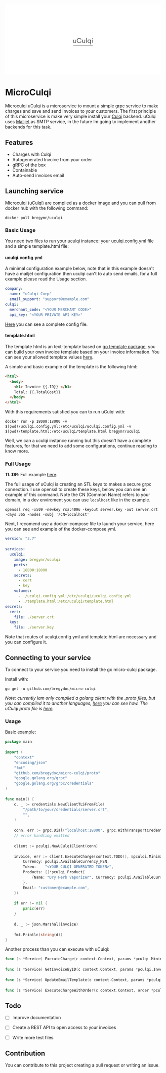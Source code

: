 ![logo](./uculqilogo.png)

# MicroCulqi

Microculqi uCulqi is a microservice to mount a simple grpc service to make charges and save and send invoices to your customers. The first principle of this microservice is make very simple install your [Culqi](https://culqi.com/) backend. uCulqi uses [Mailjet](https://www.mailjet.com/) as SMTP service, in the future Im going to implement another backends for this task.

## Features
- Charges with Culqi
- Autogenerated Invoice from your order
- gRPC of the box
- Containable
- Auto-send invoices email

## Launching service

Microculqi (uCulqi) are compiled as a docker image and you can pull from docker hub with the following command:

```shell
docker pull bregymr/uculqi
```

### Basic Usage

You need two files to run your uculqi instance: your uculqi.config.yml file and a simple template.html file:

#### uculqi.config.yml

A minimal configuration example below, note that in this example doesn't have a mailjet configuration then uculqi can't to auto send emails, for a full example please read the Usage section. 

```yaml
company:
  name: "uCulqi Corp"
  email_support: "support@example.com"
culqi:
  merchant_code: "<YOUR MERCHANT CODE>"
  api_key: "<YOUR PRIVATE API KEY>"
```

[Here](https://github.com/bregydoc/micro-culqi/blob/master/examples/server-mount/uculqi.config.yml) you can see a complete config file.

#### template.html

The template html is an text-template based on [go template package](https://golang.org/pkg/text/template/), you can build your own invoice template based on your invoice information. You can see your allowed template values [here](https://github.com/bregydoc/micro-culqi/blob/master/invoice_template.go).

A simple and basic example of the template is the following html:

```html
<html>
  <body>
    <h1> Invoice {{.ID}} </h1>
    Total: {{.TotalCost}}
  </body>
</html>
```



With this requirements satisfied you can to run uCulqi with:

```shell
docker run -p 18000:18000 -v $(pwd)/uculqi.config.yml:/etc/uculqi/uculqi.config.yml -v $(pwd)/template.html:/etc/uculqi/template.html bregymr/uculqi
```

Well, we can a uculqi instance running but this doesn't have a complete features, for that we need to add some configurations, continue reading to know more.

### Full Usage

**TL:DR**: Full example [here](https://github.com/bregydoc/micro-culqi/tree/master/examples/server-mount).

The full usage of uCulqi is creating an STL keys to makes a secure grpc connection. I use openssl to create these keys, below you can see an example of this command. Note the CN (Common Name) refers to your domain, in a dev enviroment you can use `localhost` like in the example.

```shell
openssl req -x509 -newkey rsa:4096 -keyout server.key -out server.crt -days 365 -nodes -subj '/CN=localhost'
```

Next, I recomend use a docker-compose file to launch your service, here you can see and example of the docker-compose.yml.

```yml
version: "3.7"

services:
  uculqi:
    image: bregymr/uculqi
    ports:
      - 18000:18000
    secrets:
      - cert
      - key
    volumes:
      - ./uculqi.config.yml:/etc/uculqi/uculqi.config.yml
      - ./template.html:/etc/uculqi/template.html
secrets:
  cert:
    file: ./server.crt
  key:
    file: ./server.key
```

Note that routes of uculqi.config.yml and template.html are necessary and you can configure it.

## Connecting to your service

To connect to your service you need to install the go micro-culqi package.

Install with:

```shell
go get -u github.com/bregydoc/micro-culqi
```

*Note: currently Iam only compiled a golang client with the .proto files, but you can compiled it to another languages, [here](https://grpc.io/) you can see how. The uCulqi proto file is [here](https://github.com/bregydoc/micro-culqi/blob/master/proto/system.proto).*

### Usage

Basic example:

```go
package main

import (
	"context"
	"encoding/json"
	"fmt"
	"github.com/bregydoc/micro-culqi/proto"
	"google.golang.org/grpc"
	"google.golang.org/grpc/credentials"
)

func main() {
	c, _ := credentials.NewClientTLSFromFile(
		"/path/to/your/credentials/server.crt",
		"",
	)
	
	conn, err := grpc.Dial("localhost:18000", grpc.WithTransportCredentials(c))
	// error handling omitted
	
	client := pculqi.NewUCulqiClient(conn)

	invoice, err := client.ExecuteCharge(context.TODO(), &pculqi.MinimalInvoice{
		Currency: pculqi.AvailableCurrency_PEN,
		Token:    "<YOUR CULQI GENERATED TOKEN>",
		Products: []*pculqi.Product{
			{Name: "Dry Herb Vaporizer", Currency: pculqi.AvailableCurrency_PEN, Price: 20.0},
		},
		Email: "customer@example.com",
	})
  
	if err != nil {
		panic(err)
	}
	
	d, _ := json.Marshal(invoice)
	
	fmt.Println(string(d))
}
```

Another process than you can execute with uCulqi:

```go
func (s *Service) ExecuteCharge(c context.Context, params *pculqi.MinimalInvoice) (*pculqi.Invoice, error){}

func (s *Service) GetInvoiceByID(c context.Context, params *pculqi.InvoiceID) (*pculqi.Invoice, error){}

func (s *Service) UpdateEmailTemplate(c context.Context, params *pculqi.TemplateData) (*pculqi.IsOk, error){}

func (s *Service) ExecuteChargeWithOrder(c context.Context, order *pculqi.Order) (*pculqi.Invoice, error){}
```



## Todo

- [ ] Improve documentation
- [ ] Create a REST API to open access to your invoices
- [ ] Write more test files



## Contribution

You can contribute to this project creating a pull request or writing an issue.



